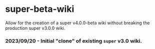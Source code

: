 # super-beta-wiki
Allow for the creation of a super v4.0.0-beta wiki without breaking the production super v3.0.0 wiki.

### 2023/09/20 - Initial "clone" of existing `super` v3.0 wiki.
